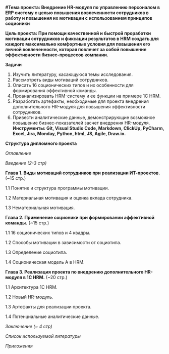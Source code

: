 **#Тема проекта: Внедрение HR-модуля по управлению персоналом в ERP систему с целью повышения вовлеченности сотрудников в работу и повышения их мотивации с использованием принципов соционики**

**Цель проекта: При помощи качественной и быстрой проработки мотивации сотрудников и фиксации результатов в HRM создать для каждого максимально комфортные условия для повышения его личной вовлеченности, которая повлечет за собой повышение эффективности бизнес-процессов компании.**

**Задачи**
1. Изучить литературу, касающуюся темы исследования.
2. Рассмотреть виды мотиваций сотрудников.
3. Описать 16 соционических типов и их особенности для формирования эффективной команды.
4. Проанализировать HRM-систему и ее функции на примере 1C HRM.
5. Разработать артефакты, необходимые для проекта внедрения дополнительного HR-модуля для повышения эффективности сотрудников.
6. Привести аналитические данные, демонстрирующие возможное повышение бизнес-показателей засчет внедрения HR-модуля.
**Инструменты: Git, Visual Studio Code, Markdown, ClickUp, PyCharm, Excel, Jira, Monday, Python, html, JS, Agile, Draw.io.**

**Структура дипломного проекта**

*Оглавление*

*Введение (2-3 стр)*

**Глава 1. Виды мотиваций сотрудников при реализации ИТ-проектов.** (~15 стр.)

1.1 Понятие и структура программы мотивации.

1.2 Материальная мотивация и оценка вклада сотрудника.

1.3 Нематериальная мотивация.

**Глава 2. Применение соционики при формировании эффективной команды.** (~15 стр.)

1.1 16 соционических типов и 4 квадры.

1.2 Способы мотивации в зависимости от социотипа.

1.3 Определение социотипа.

1.4 Соционическая модель А в HRM.

**Глава 3. Реализация проекта по внедрению дополнительного HR-модуля в 1C HRM.** (~20 стр.)

1.1 Архитектура 1C HRM.

1.2 Новый HR-модуль.

1.3 Артефакты для реализации проекта.

1.4 Потенциальные аналитические данные.

*Заключение (~ 4 стр)*

*Список используемой литературы*

*Приложения*